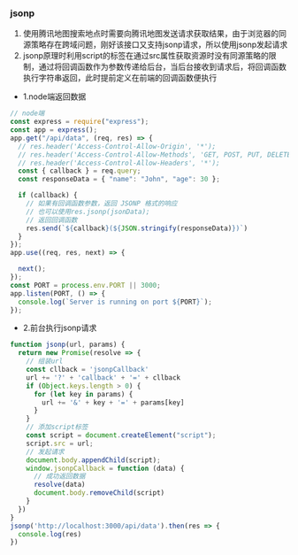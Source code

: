 ### jsonp
1. 使用腾讯地图搜索地点时需要向腾讯地图发送请求获取结果，由于浏览器的同源策略存在跨域问题，刚好该接口又支持jsonp请求，所以使用jsonp发起请求
2. jsonp原理时利用script的标签在通过src属性获取资源时没有同源策略的限制，通过将回调函数作为参数传递给后台，当后台接收到请求后，将回调函数执行字符串返回，此时提前定义在前端的回调函数便执行
- 1.node端返回数据
```js
// node端
const express = require("express");
const app = express();
app.get("/api/data", (req, res) => {
  // res.header('Access-Control-Allow-Origin', '*');
  // res.header('Access-Control-Allow-Methods', 'GET, POST, PUT, DELETE');
  // res.header('Access-Control-Allow-Headers', '*');
  const { callback } = req.query;
  const responseData = { "name": "John", "age": 30 };

  if (callback) {
    // 如果有回调函数参数，返回 JSONP 格式的响应
    // 也可以使用res.jsonp(jsonData); 
    // 返回回调函数
    res.send(`${callback}(${JSON.stringify(responseData)})`)
  }
});
app.use((req, res, next) => {

  next();
});
const PORT = process.env.PORT || 3000;
app.listen(PORT, () => {
  console.log(`Server is running on port ${PORT}`);
});
```
- 2.前台执行jsonp请求
```js
function jsonp(url, params) {
  return new Promise(resolve => {
    // 组装url
    const cllback = 'jsonpCallback'
    url += '?' + 'callback' + '=' + cllback
    if (Object.keys.length > 0) {
      for (let key in params) {
        url += '&' + key + '=' + params[key]
      }
    }
    // 添加script标签
    const script = document.createElement("script");
    script.src = url;
    // 发起请求
    document.body.appendChild(script);
    window.jsonpCallback = function (data) {
      // 成功返回数据
      resolve(data)
      document.body.removeChild(script)
    }
  })
}
jsonp('http://localhost:3000/api/data').then(res => {
  console.log(res)
})
```